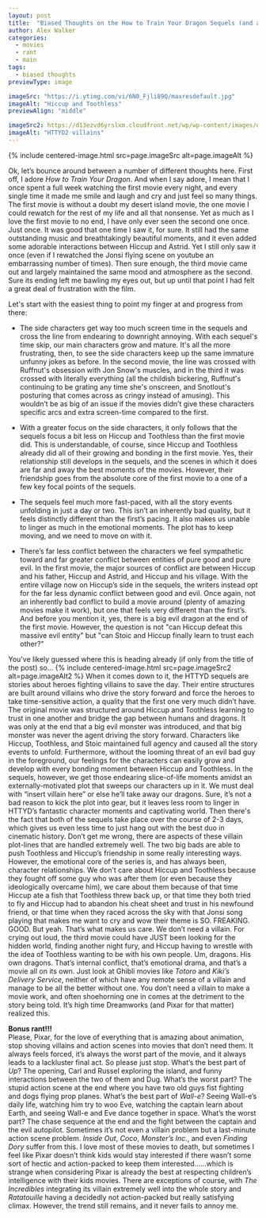 ```yaml
---
layout: post
title:  "Biased Thoughts on the How to Train Your Dragon Sequels (and a bonus rant about villains in animated movies)"
author: Alex Walker
categories:
  - movies
  - rant
  - main
tags:
  - biased thoughts
previewType: image

imageSrc: "https://i.ytimg.com/vi/6N0_Fjli89Q/maxresdefault.jpg"
imageAlt: "Hiccup and Toothless"
previewAlign: "middle"

imageSrc2: https://d13ezvd6yrslxm.cloudfront.net/wp/wp-content/images/drago_bewilder_gal33-e1550781088465-700x357.jpg
imageAlt: "HTTYD2 villains"
---
```

{% include centered-image.html src=page.imageSrc alt=page.imageAlt %}


Ok, let’s bounce around between a number of different thoughts here. First off, I adore *How to Train Your Dragon*. And when I say adore, I mean that I once spent a full week watching the first movie every night, and every single time it made me smile and laugh and cry and just feel so many things. The first movie is without a doubt my desert island movie, the one movie I could rewatch for the rest of my life and all that nonsense. Yet as much as I love the first movie to no end, I have only ever seen the second one once. Just once. It was good that one time I saw it, for sure. It still had the same outstanding music and breathtakingly beautiful moments, and it even added some adorable interactions between Hiccup and Astrid. Yet I still only saw it once (even if I rewatched the Jonsi flying scene on youtube an embarrassing number of times). Then sure enough, the third movie came out and largely maintained the same mood and atmosphere as the second. Sure its ending left me bawling my eyes out, but up until that point I had felt a great deal of frustration with the film.

Let's start with the easiest thing to point my finger at and progress from there:
- The side characters get way too much screen time in the sequels and cross the line from endearing to downright annoying. With each sequel's time skip, our main characters grow and mature. It's all the more frustrating, then, to see the side characters keep up the same immature unfunny jokes as before. In the second movie, the line was crossed with Ruffnut's obsession with Jon Snow's muscles, and in the third it was crossed with literally everything (all the childish bickering, Ruffnut's continuing to be grating any time she's onscreen, and Snotlout's posturing that comes across as cringy instead of amusing). This wouldn’t be as big of an issue if the movies didn’t give these characters specific arcs and extra screen-time compared to the first.

- With a greater focus on the side characters, it only follows that the sequels focus a bit less on Hiccup and Toothless than the first movie did. This is understandable, of course, since Hiccup and Toothless already did all of their growing and bonding in the first movie. Yes, their relationship still develops in the sequels, and the scenes in which it does are far and away the best moments of the movies. However, their friendship goes from the absolute core of the first movie to a one of a few key focal points of the sequels.

- The sequels feel much more fast-paced, with all the story events unfolding in just a day or two. This isn’t an inherently bad quality, but it feels distinctly different than the first’s pacing. It also makes us unable to linger as much in the emotional moments. The plot has to keep moving, and we need to move on with it.

- There’s far less conflict between the characters we feel sympathetic toward and far greater conflict between entities of pure good and pure evil. In the first movie, the major sources of conflict are between Hiccup and his father, Hiccup and Astrid, and Hiccup and his village. With the entire village now on Hiccup’s side in the sequels, the writers instead opt for the far less dynamic conflict between good and evil. Once again, not an inherently bad conflict to build a movie around (plenty of amazing movies make it work), but one that feels very different than the first’s. And before you mention it, yes, there is a big evil dragon at the end of the first movie. However, the question is not "can Hiccup defeat this massive evil entity" but "can Stoic and Hiccup finally learn to trust each other?"

You've likely guessed where this is heading already (if only from the title of the post) so...
{% include centered-image.html src=page.imageSrc2 alt=page.imageAlt2 %}
When it comes down to it, the HTTYD sequels are stories about heroes fighting villains to save the day. Their entire structures are built around villains who drive the story forward and force the heroes to take time-sensitive action, a quality that the first one very much didn’t have. The original movie was structured around Hiccup and Toothless learning to trust in one another and bridge the gap between humans and dragons. It was only at the end that a big evil monster was introduced, and that big monster was never the agent driving the story forward. Characters like Hiccup, Toothless, and Stoic maintained full agency and caused all the story events to unfold. Furthermore, without the looming threat of an evil bad guy in the foreground, our feelings for the characters can easily grow and develop with every bonding moment between Hiccup and Toothless. In the sequels, however, we get those endearing slice-of-life moments amidst an externally-motivated plot that sweeps our characters up in it. We must deal with “insert villain here” or else he’ll take away our dragons. Sure, it’s not a bad reason to kick the plot into gear, but it leaves less room to linger in HTTYD’s fantastic character moments and captivating world. Then there's the fact that both of the sequels take place over the course of 2-3 days, which gives us even less time to just hang out with the best duo in cinematic history. Don’t get me wrong, there are aspects of these villain plot-lines that are handled extremely well. The two big bads are able to push Toothless and Hiccup’s friendship in some really interesting ways. However, the emotional core of the series is, and has always been, character relationships. We don’t care about Hiccup and Toothless because they fought off some guy who was after them (or even because they ideologically overcame him), we care about them because of that time Hiccup ate a fish that Toothless threw back up, or that time they both tried to fly and Hiccup had to abandon his cheat sheet and trust in his newfound friend, or that time when they raced across the sky with that Jonsi song playing that makes me want to cry and wow their theme is SO. FREAKING. GOOD. But yeah. That’s what makes us care. We don’t need a villain. For crying out loud, the third movie could have JUST been looking for the hidden world, finding another night fury, and Hiccup having to wrestle with the idea of Toothless wanting to be with his own people. Um, dragons. His own dragons. That’s internal conflict, that’s emotional drama, and that’s a movie all on its own. Just look at Ghibli movies like *Totoro* and *Kiki’s Delivery Service*, neither of which have any remote sense of a villain and manage to be all the better without one. You don’t need a villain to make a movie work, and often shoehorning one in comes at the detriment to the story being told. It’s high time Dreamworks (and Pixar for that matter) realized this.

**Bonus rant!!!**<br />
Please, Pixar, for the love of everything that is amazing about animation, stop shoving villains and action scenes into movies that don’t need them. It always feels forced, it’s always the worst part of the movie, and it always leads to a lackluster final act. So please just stop. What’s the best part of *Up*? The opening, Carl and Russel exploring the island, and funny interactions between the two of them and Dug. What’s the worst part? The stupid action scene at the end where you have two old guys fist fighting and dogs flying prop planes. What’s the best part of *Wall-e*? Seeing Wall-e’s daily life, watching him try to woo Eve, watching the captain learn about Earth, and seeing Wall-e and Eve dance together in space. What’s the worst part? The chase sequence at the end and the fight between the captain and the evil autopilot. Sometimes it’s not even a villain problem but a last-minute action scene problem. *Inside Out*, *Coco*, *Monster’s Inc.*, and even *Finding Dory* suffer from this. I love most of these movies to death, but sometimes I feel like Pixar doesn’t think kids would stay interested if there wasn’t some sort of hectic and action-packed to keep them interested…...which is strange when considering Pixar is already the best at respecting children’s intelligence with their kids movies. There are exceptions of course, with *The Incredibles* integrating its villain extremely well into the whole story and *Ratatouille* having a decidedly not action-packed but really satisfying climax. However, the trend still remains, and it never fails to annoy me.
